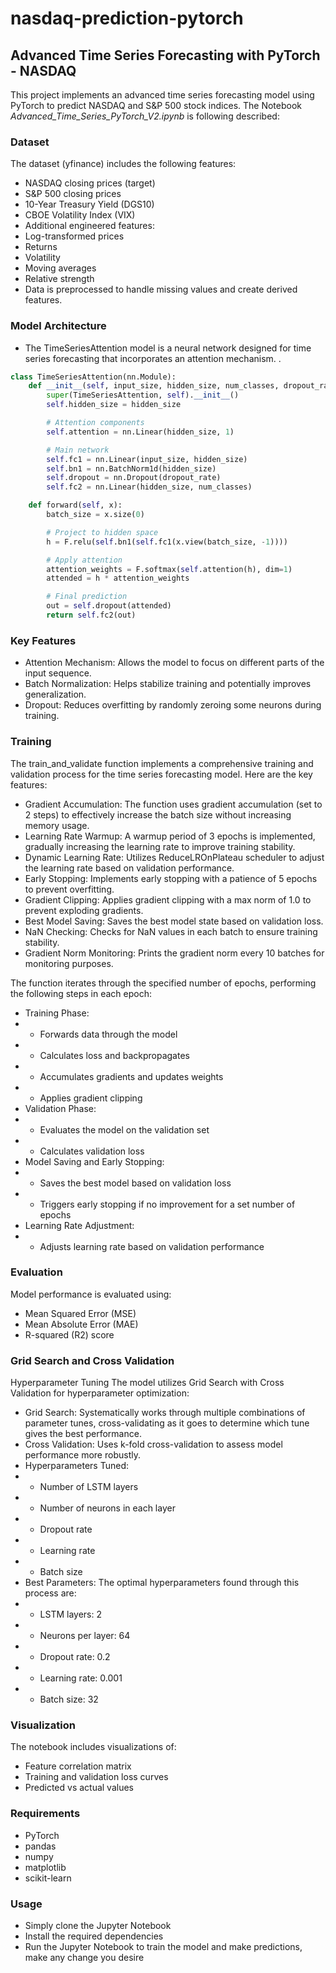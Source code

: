# nasdaq-prediction-pytorch
## Advanced Time Series Forecasting with PyTorch - NASDAQ
This project implements an advanced time series forecasting model using PyTorch to predict NASDAQ and S&P 500 stock indices.
The Notebook *Advanced_Time_Series_PyTorch_V2.ipynb* is following described:

### Dataset
The dataset (yfinance) includes the following features:
  
- NASDAQ closing prices (target)
- S&P 500 closing prices
- 10-Year Treasury Yield (DGS10)
- CBOE Volatility Index (VIX)
- Additional engineered features:
- Log-transformed prices
- Returns
- Volatility
- Moving averages
- Relative strength
- Data is preprocessed to handle missing values and create derived features.

### Model Architecture
- The TimeSeriesAttention model is a neural network designed for time series forecasting that incorporates an attention mechanism. .
```python
class TimeSeriesAttention(nn.Module):
    def __init__(self, input_size, hidden_size, num_classes, dropout_rate=0.3):
        super(TimeSeriesAttention, self).__init__()
        self.hidden_size = hidden_size

        # Attention components
        self.attention = nn.Linear(hidden_size, 1)

        # Main network
        self.fc1 = nn.Linear(input_size, hidden_size)
        self.bn1 = nn.BatchNorm1d(hidden_size)
        self.dropout = nn.Dropout(dropout_rate)
        self.fc2 = nn.Linear(hidden_size, num_classes)

    def forward(self, x):
        batch_size = x.size(0)

        # Project to hidden space
        h = F.relu(self.bn1(self.fc1(x.view(batch_size, -1))))

        # Apply attention
        attention_weights = F.softmax(self.attention(h), dim=1)
        attended = h * attention_weights

        # Final prediction
        out = self.dropout(attended)
        return self.fc2(out)
```

### Key Features
* Attention Mechanism: Allows the model to focus on different parts of the input sequence.
* Batch Normalization: Helps stabilize training and potentially improves generalization.
* Dropout: Reduces overfitting by randomly zeroing some neurons during training.


### Training
The train_and_validate function implements a comprehensive training and validation process for the time series forecasting model. Here are the key features:

* Gradient Accumulation: The function uses gradient accumulation (set to 2 steps) to effectively increase the batch size without increasing memory usage.
* Learning Rate Warmup: A warmup period of 3 epochs is implemented, gradually increasing the learning rate to improve training stability.
* Dynamic Learning Rate: Utilizes ReduceLROnPlateau scheduler to adjust the learning rate based on validation performance.
* Early Stopping: Implements early stopping with a patience of 5 epochs to prevent overfitting.
* Gradient Clipping: Applies gradient clipping with a max norm of 1.0 to prevent exploding gradients.
* Best Model Saving: Saves the best model state based on validation loss.
* NaN Checking: Checks for NaN values in each batch to ensure training stability.
* Gradient Norm Monitoring: Prints the gradient norm every 10 batches for monitoring purposes.

The function iterates through the specified number of epochs, performing the following steps in each epoch:

- Training Phase:
 - - Forwards data through the model
 - - Calculates loss and backpropagates
 - - Accumulates gradients and updates weights
 - - Applies gradient clipping
- Validation Phase:
 - - Evaluates the model on the validation set
 - - Calculates validation loss
- Model Saving and Early Stopping:
 - - Saves the best model based on validation loss
 - - Triggers early stopping if no improvement for a set number of epochs
- Learning Rate Adjustment:
 - - Adjusts learning rate based on validation performance

### Evaluation
Model performance is evaluated using:
- Mean Squared Error (MSE)
- Mean Absolute Error (MAE)
- R-squared (R2) score

### Grid Search and Cross Validation
Hyperparameter Tuning
The model utilizes Grid Search with Cross Validation for hyperparameter optimization:
- Grid Search: Systematically works through multiple combinations of parameter tunes, cross-validating as it goes to determine which tune gives the best performance.
- Cross Validation: Uses k-fold cross-validation to assess model performance more robustly.
- Hyperparameters Tuned:
- - Number of LSTM layers
- - Number of neurons in each layer
- - Dropout rate
- - Learning rate
- - Batch size
- Best Parameters: The optimal hyperparameters found through this process are:
- - LSTM layers: 2
- - Neurons per layer: 64
- - Dropout rate: 0.2
- - Learning rate: 0.001
- - Batch size: 32

### Visualization
The notebook includes visualizations of:
- Feature correlation matrix
- Training and validation loss curves
- Predicted vs actual values

### Requirements
- PyTorch
- pandas
- numpy
- matplotlib
- scikit-learn

### Usage
- Simply clone the Jupyter Notebook
- Install the required dependencies
- Run the Jupyter Notebook to train the model and make predictions, make any change you desire
